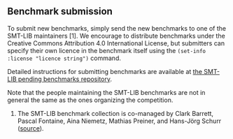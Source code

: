 ## Benchmark submission

To submit new benchmarks, simply send the new benchmarks to one of the SMT-LIB
maintainers [1].  We encourage to distribute benchmarks under the
Creative Commons Attribution 4.0 International License,
but submitters can specify
their own licence in the benchmark itself using the
`(set-info :license "licence string")` command.

Detailed instructions for submitting benchmarks are available at [the SMT-LIB
pending benchmarks
repository](https://clc-gitlab.cs.uiowa.edu:2443/SMT-LIB-benchmarks-tmp/benchmarks-pending/-/blob/master/README.md).

Note that the people maintaining the SMT-LIB benchmarks are not in
general the same as the ones organizing the competition.


1. The SMT-LIB benchmark collection is co-managed by Clark Barrett, Pascal Fontaine, Aina Niemetz, Mathias Preiner, and Hans-Jörg Schurr ([source](https://smtlib.cs.uiowa.edu/credits.shtml#players)).